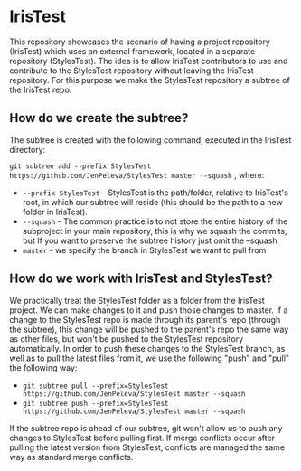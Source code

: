 # IrisTest

This repository showcases the scenario of having a project repository (IrisTest) which uses an external framework,
located in a separate repository (StylesTest). The idea is to allow IrisTest contributors to use and
contribute to the StylesTest repository without leaving the IrisTest repository. For this purpose we make the StylesTest
repository a subtree of the IrisTest repo.

## How do we create the subtree?

The subtree is created with the following command, executed in the IrisTest directory:

```git subtree add --prefix StylesTest https://github.com/JenPeleva/StylesTest master --squash``` , where:
+ ```--prefix StylesTest``` - StylesTest is the path/folder, relative to IrisTest's root, in which our subtree will
 reside (this should be the path to a new folder in IrisTest).
+ ```--squash``` - The common practice is to not store the entire history of the subproject in your main repository,
 this is why we squash the commits, but If you want to preserve the subtree history just omit the –squash
+ ```master``` - we specify the branch in StylesTest we want to pull from

## How do we work with IrisTest and StylesTest?

 We practically treat the StylesTest folder as a folder from the IrisTest project. We can make changes to it and push
those changes to master. If a change to the StylesTest repo is made through its parent's repo (through the subtree), this change will be pushed
 to the parent's repo the same way as other files, but won't be pushed to the StylesTest repository automatically. In order to
 push these changes to the StylesTest branch, as well as to pull the latest files from it, we use the following "push"
 and "pull" the following way:

+ ```git subtree pull --prefix=StylesTest https://github.com/JenPeleva/StylesTest master --squash```
+ ```git subtree push --prefix=StylesTest https://github.com/JenPeleva/StylesTest master --squash```

If the subtree repo is ahead of our subtree, git won't allow us to push any changes to StylesTest before pulling first. If
merge conflicts occur after pulling the latest version from StylesTest, conflicts are managed the same way as standard
merge conflicts.